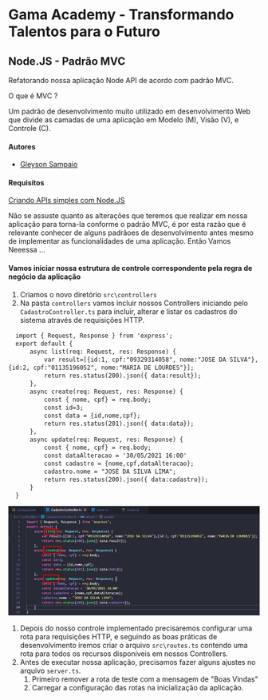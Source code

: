 # Gama Academy - Transformando Talentos para o Futuro

## Node.JS - Padrão MVC

Refatorando nossa aplicação Node API de acordo com padrão MVC.

O que é MVC ?

Um padrão de desenvolvimento muito utilizado em desenvolvimento Web que divide as camadas de uma aplicação em Modelo (M), Visão (V), e Controle (C).

#### Autores
- [Gleyson Sampaio](https://github.com/gleyson-gama)

#### Requisitos
[Criando APIs simples com Node.JS](https://github.com/educacao-gama/tutoriais/tree/main/node-app-api)

Não se assuste quanto as alterações que teremos que realizar em nossa aplicação para torna-la conforme o padrão MVC, é por esta razão que é relevante conhecer de alguns padrãoes de desenvolvimento antes mesmo de implementar as funcionalidades de uma aplicação.
Então Vamos Neeessa ...

#### Vamos iniciar nossa estrutura de controle correspondente pela regra de negócio da aplicação
1. Criamos o novo diretório `src\controllers`
1. Na pasta `controllers` vamos incluir nossos Controllers iniciando pelo `CadastroController.ts` para incluir, alterar e listar os cadastros do sistema através de requisições HTTP.
 ```
   import { Request, Response } from 'express';
   export default {
       async list(req: Request, res: Response) {
           var result=[{id:1, cpf:"09329314058", nome:"JOSE DA SILVA"},{id:2, cpf:"01135196052", nome:"MARIA DE LOURDES"}];
           return res.status(200).json({ data:result});
       },
       async create(req: Request, res: Response) {
           const { nome, cpf} = req.body;
           const id=3;
           const data = {id,nome,cpf};
           return res.status(201).json({ data:data});
       },
       async update(req: Request, res: Response) {
           const { nome, cpf} = req.body;
           const dataAlteracao = '30/05/2021 16:00'
           const cadastro = {nome,cpf,dataAlteracao};
           cadastro.nome = "JOSE DA SILVA LIMA";
           return res.status(200).json({ data:cadastro});
       }
   }
   ```
 
 ![](https://github.com/educacao-gama/tutoriais/blob/main/node-app-mvc/cadastro_controller.png)
 
1. Depois do nosso controle implementado precisaremos configurar uma rota para requisições HTTP, e seguindo as boas práticas de desenvolvimento iremos criar o arquivo `src\routes.ts` contendo uma rota para todos os recursos disponíveis em nossos Controllers.
1. Antes de executar nossa aplicação, precisamos fazer alguns ajustes no arquivo `server.ts`.
   1. Primeiro remover a rota de teste com a mensagem de "Boas Vindas"
   1. Carregar a configuração das rotas na inicialização da aplicação.    

